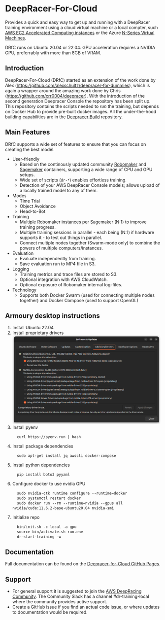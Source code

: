 # DeepRacer-For-Cloud
Provides a quick and easy way to get up and running with a DeepRacer training environment using a cloud virtual machine or a local compter, such [AWS EC2 Accelerated Computing instances](https://aws.amazon.com/ec2/instance-types/?nc1=h_ls#Accelerated_Computing) or the Azure [N-Series Virtual Machines](https://docs.microsoft.com/en-us/azure/virtual-machines/windows/sizes-gpu).

DRfC runs on Ubuntu 20.04 or 22.04. GPU acceleration requires a NVIDIA GPU, preferrably with more than 8GB of VRAM.

## Introduction

DeepRacer-For-Cloud (DRfC) started as an extension of the work done by Alex (https://github.com/alexschultz/deepracer-for-dummies), which is again a wrapper around the amazing work done by Chris (https://github.com/crr0004/deepracer). With the introduction of the second generation Deepracer Console the repository has been split up. This repository contains the scripts needed to *run* the training, but depends on Docker Hub to provide pre-built docker images. All the under-the-hood building capabilities are in the [Deepracer Build](https://github.com/aws-deepracer-community/deepracer) repository.

## Main Features

DRfC supports a wide set of features to ensure that you can focus on creating the best model:
* User-friendly
	* Based on the continously updated community [Robomaker](https://github.com/aws-deepracer-community/deepracer-simapp) and [Sagemaker](https://github.com/aws-deepracer-community/deepracer-sagemaker-container) containers, supporting a wide range of CPU and GPU setups.
	* Wide set of scripts (`dr-*`) enables effortless training.
	* Detection of your AWS DeepRacer Console models; allows upload of a locally trained model to any of them.
* Modes
	* Time Trial
	* Object Avoidance
	* Head-to-Bot
* Training
	* Multiple Robomaker instances per Sagemaker (N:1) to improve training progress.
	* Multiple training sessions in parallel - each being (N:1) if hardware supports it - to test out things in parallel.
	* Connect multiple nodes together (Swarm-mode only) to combine the powers of multiple computers/instances.
* Evaluation
	* Evaluate independently from training.
	* Save evaluation run to MP4 file in S3.
* Logging
	* Training metrics and trace files are stored to S3.
	* Optional integration with AWS CloudWatch.
	* Optional exposure of Robomaker internal log-files.
* Technology
	* Supports both Docker Swarm (used for connecting multiple nodes together) and Docker Compose (used to support OpenGL)

## Armoury desktop instructions

1. Install Ubuntu 22.04
2. Install proprietary drivers
   ![](./.assets/drivers.png)
3. Install pyenv
   ```shell
	 curl https://pyenv.run | bash
	 ```
4. Install package dependencies
   ```
	 sudo apt-get install jq awscli docker-compose
	 ```
5. Install python dependencies
   ```
	 pip install boto3 pyyaml
	 ```
6. Configure docker to use nvidia GPU
   ```
	 sudo nvidia-ctk runtime configure --runtime=docker
	 sudo systemctl restart docker
	 sudo docker run --rm --runtime=nvidia --gpus all nvidia/cuda:11.6.2-base-ubuntu20.04 nvidia-smi
	 ```
7. Initialize repo
   ```shell
	 bin/init.sh -c local -a gpu
	 source bin/activate.sh run.env
	 dr-start-training -w
	 ```

## Documentation

Full documentation can be found on the [Deepracer-for-Cloud GitHub Pages](https://aws-deepracer-community.github.io/deepracer-for-cloud).

## Support

* For general support it is suggested to join the [AWS DeepRacing Community](https://deepracing.io/). The Community Slack has a channel #dr-training-local where the community provides active support.
* Create a GitHub issue if you find an actual code issue, or where updates to documentation would be required.
